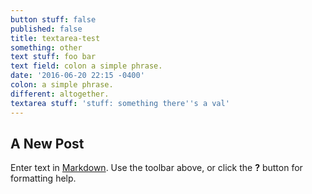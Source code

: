 ```yaml
---
button stuff: false
published: false
title: textarea-test
something: other
text stuff: foo bar
text field: colon a simple phrase.
date: '2016-06-20 22:15 -0400'
colon: a simple phrase.
different: altogether.
textarea stuff: 'stuff: something there''s a val'
---
```

## A New Post

Enter text in [Markdown](http://daringfireball.net/projects/markdown/). Use the toolbar above, or click the **?** button for formatting help.
